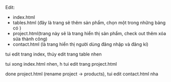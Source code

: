 Edit:
- index.html
- tables.html (đây là trang sẽ thêm sản phẩm, chọn một trong những bảng có )
- project.html(trang này sẽ là trang hiển thị sản phẩm, check out thêm xóa sửa thành công)
- contact.html (là trang hiển thị người dùng đăng nhập và đăng kí)

tui edit trang index, thúy edit trang table nhen

tui xong index.html nhen, h tui edit trang project.html

done project.html (rename project -> products), tui edit contact.html nha
